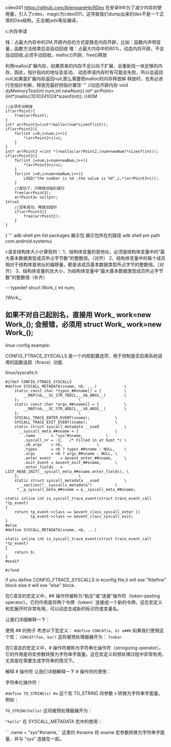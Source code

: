 cdex001  https://github.com/AlienwareHe/RDex
在安卓9中为了减少内存的使用量，引入了cdex，magic为cdex001，这导致我们dump出来的dex不是一个正常的Dex结构，无法被jadx等反编译。


c:内存申请

栈：占最大内存中的2M,开辟内存的方式是静态内存开辟，比如：函数内声明变量，函数方法结束后会自动回收
堆：占最大内存中的80%，动态内存开辟，不会自动回收,必须手动回收。malloc()开辟，free()释放

利用realloc扩展内存，如果原来的内存不足以向下扩展，会重新找一块足够的内存，因此，指针指向的地址会变动。
动态申请内存时有可能会失败，所以会返回null,如果是扩展内存返回null,那么需要把malloc的内存释放掉
释放时，也务必进行空指针判断，释放完最好把指针置空
'''
//动态开辟内存
void dyMemoryTest(int num,int newNum){
    int* arrPoint= (int*)malloc(10*1024*1024*sizeof(int)); //40M

    //必须手动释放
    if(arrPoint){
        free(arrPoint);  
    }
    int* arrPoint2=(int*)malloc(num*sizeof(int));
    if(arrPoint2){
        for(int i=0;i<num;i++){
            *(arrPoint2+i)=i;
        }
    }
    int* arrPoint3 =(int *)realloc(arrPoint2,(num+newNum)*sizeof(int));
    if(arrPoint3){
        for(int i=num;i<num+newNum;i++){
            *(arrPoint3+i)=i;
        }
        for(int i=0;i<num+newNum;i++){
            LOGD("the number is %d ,the value is %d",i,*(arrPoint3+i));
        }
        //成功了，只释放旧指针就行
        free(arrPoint3);
        arrPoint3= nullptr;
    }else{
        //没有成功，释放旧指针
        if(arrPoint2){
            free(arrPoint2);
        }
    }
}
'''
adb shell pm list packages 展示包
展示包所在的路径
adb shell pm path com.android.systemui


c语言结构体大小计算规则：
1、结构体变量的首地址，必须是结构体变量中的“最大基本数据类型成员所占字节数”的整数倍。（对齐）
2、结构体变量中的每个成员相对于结构体首地址的偏移量，都是该成员基本数据类型所占字节的整数倍。（对齐）
3、结构体变量的总大小，为结构体变量中“最大基本数据类型成员所占字节数”的整数倍（补齐）

--
typedef struct Work_{
    int num;

}Work_;

如果不对自己起别名，直接用
Work_ work=new Work_(); 会报错，必须用 struct Work_ work=new Work_();
--

linux config example:

CONFIG_FTRACE_SYSCALLS 是一个内核配置选项，用于控制是否启用系统调用的函数追踪（ftrace）功能.

linux/syscalls.h
```
#ifdef CONFIG_FTRACE_SYSCALLS
#define SYSCALL_METADATA(sname, nb, ...)			\
	static const char *types_##sname[] = {			\
		__MAP(nb,__SC_STR_TDECL,__VA_ARGS__)		\
	};							\
	static const char *args_##sname[] = {			\
		__MAP(nb,__SC_STR_ADECL,__VA_ARGS__)		\
	};							\
	SYSCALL_TRACE_ENTER_EVENT(sname);			\
	SYSCALL_TRACE_EXIT_EVENT(sname);			\
	static struct syscall_metadata __used			\
	  __syscall_meta_##sname = {				\
		.name 		= "sys"#sname,			\
		.syscall_nr	= -1,	/* Filled in at boot */	\
		.nb_args 	= nb,				\
		.types		= nb ? types_##sname : NULL,	\
		.args		= nb ? args_##sname : NULL,	\
		.enter_event	= &event_enter_##sname,		\
		.exit_event	= &event_exit_##sname,		\
		.enter_fields	= LIST_HEAD_INIT(__syscall_meta_##sname.enter_fields), \
	};							\
	static struct syscall_metadata __used			\
	  __section("__syscalls_metadata")			\
	 *__p_syscall_meta_##sname = &__syscall_meta_##sname;

static inline int is_syscall_trace_event(struct trace_event_call *tp_event)
{
	return tp_event->class == &event_class_syscall_enter ||
	       tp_event->class == &event_class_syscall_exit;
}
#else
#define SYSCALL_METADATA(sname, nb, ...)

static inline int is_syscall_trace_event(struct trace_event_call *tp_event)
{
	return 0;
}
#endif

#ifend

```
if you define CONFIG_FTRACE_SYSCALLS in kconfig file,it will exe "ifdefine" block else it will exe "else" block. 

在C语言的宏定义中，## 操作符被称为“粘合”或“连接”操作符（token-pasting operator）。它的作用是将两个令牌（token）连接成一个新的令牌。这在宏定义和宏展开时非常有用，可以动态生成新的标识符或变量名。

让我们详细解释一下：

使用 ## 的例子
考虑以下宏定义：
```#define CONCAT(a, b) a##b```
如果我们使用这个宏：
```CONCAT(foo, bar)```
这将被预处理器展开为：
```foobar```

在C语言的宏定义中，# 操作符被称为字符串化操作符（stringizing operator）。它的作用是将宏参数转换为字符串字面量。这在宏定义和预处理过程中非常有用，尤其是在需要生成字符串的情况下。

解释 # 操作符
让我们详细解释一下 # 操作符的使用：

字符串化操作符：

```#define TO_STRING(x) #x```
这个宏 TO_STRING 将参数 x 转换为字符串字面量。例如：

```TO_STRING(hello)```
这将被预处理器展开为：


```"hello"```
在 SYSCALL_METADATA 宏中的使用：

```.name = "sys"#sname,``
这里的 #sname 将 sname 宏参数转换为字符串字面量，并与 "sys" 连接在一起。